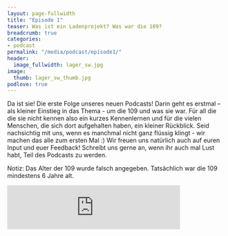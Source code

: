 ```yaml
---
layout: page-fullwidth
title: "Episode 1"
teaser: Was ist ein Ladenprojekt? Was war die 109?
breadcrumb: true
categories:
- podcast
permalink: "/media/podcast/episode1/"
header:
  image_fullwidth: lager_sw.jpg
image:
  thumb: lager_sw_thumb.jpg
podlove: true
---
```


Da ist sie! Die erste Folge unseres neuen Podcasts! Darin geht es  erstmal – als kleiner Einstieg in das Thema - um die 109 und was sie  war. Für all die die sie nicht kennen also ein kurzes Kennenlernen und  für die vielen Menschen, die sich dort aufgehalten haben, ein kleiner  Rückblick. Seid nachsichtig mit uns, wenn es manchmal nicht ganz flüssig klingt -  wir machen das alle zum ersten Mal :) Wir freuen uns natürlich auch auf euren Input und euer Feedback!  Schreibt uns gerne an, wenn ihr auch mal Lust habt, Teil des Podcasts zu  werden.


Notiz: Das Alter der 109 wurde falsch angegeben. Tatsächlich war die 109 mindestens 6 Jahre alt.

<iframe src="https://anchor.fm/politischeswohnzimmer/embed/episodes/Einleitung---Ladenprojekte-e33eup" height="102px" width="400px" frameborder="0" scrolling="no"></iframe>